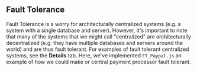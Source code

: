 ## Fault Tolerance

Fault Tolerance is a worry for architecturally centralized systems (e.g. a system with a single database and server). However, it's important to note that many of the systems that we might call "centralized" are architecturally decentralized (e.g. they have multiple databases and servers around the world) and are thus fault tolerant. For examples of fault tolerant centralized systems, see the **Details** tab. 
Here, we've implemented `FT_Paypal.js` an example of how we could make or central payment processor fault tolerant. 